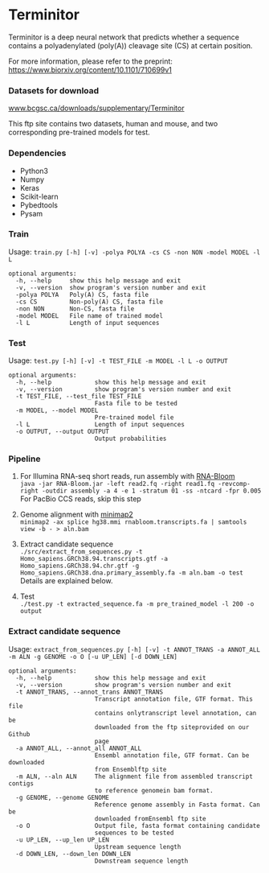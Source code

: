 # Terminitor

Terminitor is a deep neural network that predicts whether a sequence contains a polyadenylated (poly(A)) cleavage site (CS) at certain position.

For more information, please refer to the preprint: https://www.biorxiv.org/content/10.1101/710699v1

### Datasets for download  
www.bcgsc.ca/downloads/supplementary/Terminitor  

This ftp site contains two datasets, human and mouse, and two corresponding pre-trained models for test.  

### Dependencies  
* Python3
* Numpy
* Keras
* Scikit-learn  
* Pybedtools  
* Pysam  

### Train  

Usage: `train.py [-h] [-v] -polya POLYA -cs CS -non NON -model MODEL -l L`

```
optional arguments:
  -h, --help     show this help message and exit
  -v, --version  show program's version number and exit
  -polya POLYA   Poly(A) CS, fasta file
  -cs CS         Non-poly(A) CS, fasta file
  -non NON       Non-CS, fasta file
  -model MODEL   File name of trained model
  -l L           Length of input sequences
```

### Test

Usage: `test.py [-h] [-v] -t TEST_FILE -m MODEL -l L -o OUTPUT`  

```
optional arguments:
  -h, --help            show this help message and exit
  -v, --version         show program's version number and exit
  -t TEST_FILE, --test_file TEST_FILE
                        Fasta file to be tested
  -m MODEL, --model MODEL
                        Pre-trained model file
  -l L                  Length of input sequences
  -o OUTPUT, --output OUTPUT
                        Output probabilities
```

### Pipeline

1. For Illumina RNA-seq short reads, run assembly with [RNA-Bloom](https://github.com/bcgsc/RNA-Bloom)  
`java -jar RNA-Bloom.jar -left read2.fq -right read1.fq -revcomp-right -outdir assembly -a 4 -e 1 -stratum 01 -ss -ntcard -fpr 0.005`  
For PacBio CCS reads, skip this step  

2. Genome alignment with [minimap2](https://github.com/lh3/minimap2)    
`minimap2 -ax splice hg38.mmi rnabloom.transcripts.fa | samtools view -b - > aln.bam`  

3. Extract candidate sequence  
`./src/extract_from_sequences.py -t Homo_sapiens.GRCh38.94.transcripts.gtf -a Homo_sapiens.GRCh38.94.chr.gtf -g Homo_sapiens.GRCh38.dna.primary_assembly.fa -m aln.bam -o test`  
Details are explained below.  

4. Test  
`./test.py -t extracted_sequence.fa -m pre_trained_model -l 200 -o output`  

### Extract candidate sequence  

Usage: `extract_from_sequences.py [-h] [-v] -t ANNOT_TRANS -a ANNOT_ALL -m ALN
                                 -g GENOME -o O [-u UP_LEN] [-d DOWN_LEN]`  

```
optional arguments:
  -h, --help            show this help message and exit
  -v, --version         show program's version number and exit
  -t ANNOT_TRANS, --annot_trans ANNOT_TRANS
                        Transcript annotation file, GTF format. This file
                        contains onlytranscript level annotation, can be
                        downloaded from the ftp siteprovided on our Github
                        page
  -a ANNOT_ALL, --annot_all ANNOT_ALL
                        Ensembl annotation file, GTF format. Can be downloaded
                        from Ensemblftp site
  -m ALN, --aln ALN     The alignment file from assembled transcript contigs
                        to reference genomein bam format.
  -g GENOME, --genome GENOME
                        Reference genome assembly in Fasta format. Can be
                        downloaded fromEnsembl ftp site
  -o O                  Output file, fasta format containing candidate
                        sequences to be tested
  -u UP_LEN, --up_len UP_LEN
                        Upstream sequence length
  -d DOWN_LEN, --down_len DOWN_LEN
                        Downstream sequence length
```
